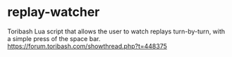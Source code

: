 # replay-watcher
Toribash Lua script that allows the user to watch replays turn-by-turn, with a simple press of the space bar.
https://forum.toribash.com/showthread.php?t=448375
